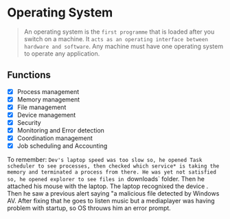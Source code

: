 # Operating System
> An operating system is the `first programme` that is loaded after you switch on a machine. It `acts as an operating interface between hardware and software`. Any machine must have one operating system to operate any application.
## Functions
- [x] Process management
- [x] Memory management
- [x] File management
- [x] Device management
- [x] Security
- [x] Monitoring and Error detection
- [x] Coordination management
- [x] Job scheduling and Accounting

 To remember: `Dev's laptop speed was too slow so, he opened Task scheduler to see processes, then checked which service* is taking the memory and terminated a process from there. He was yet not satisfied so, he opened explorer to see files in `downloads` folder. Then he attached his mouse with the laptop. The laptop recognixed the device . Then he saw a previous alert saying "a malicious file detected by Windows AV. After fixing that he goes to listen music but a mediaplayer was having problem with startup, so OS throuws him an error prompt.
